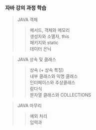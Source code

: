 ### 자바 강의 과정 학습
>JAVA 객체
>>메서드, 객체와 메모리<br>
>>생성자와 소멸자, this<br>
>>패키지와 static<br>
>>데이터 은닉

>JAVA 상속 및 클래스
>>상속 (+ 상속 특징)<br>
>>내부 클래스와 익명 클래스<br>
>>인터페이스와 추상클래스<br>
>>람다식<br>
>>문자열 클래스와 COLLECTIONS

>JAVA 마무리
>>예외 처리<br>
>>입력과 
